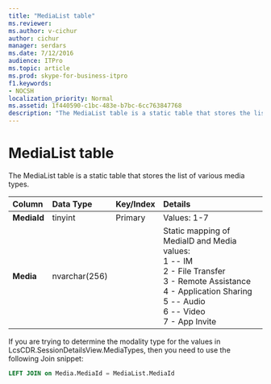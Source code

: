 ```yaml
---
title: "MediaList table"
ms.reviewer: 
ms.author: v-cichur
author: cichur
manager: serdars
ms.date: 7/12/2016
audience: ITPro
ms.topic: article
ms.prod: skype-for-business-itpro
f1.keywords:
- NOCSH
localization_priority: Normal
ms.assetid: 1f440590-c1bc-483e-b7bc-6cc763847768
description: "The MediaList table is a static table that stores the list of various media types."
---
```


# MediaList table
 
The MediaList table is a static table that stores the list of various media types.
  
|**Column**|**Data Type**|**Key/Index**|**Details**|
|:-----|:-----|:-----|:-----|
|**MediaId** <br/> |tinyint  <br/> |Primary  <br/> |Values: 1-7  <br/> |
|**Media** <br/> |nvarchar(256)  <br/> || Static mapping of MediaID and Media values: <br/>  1 -- IM <br/>  2 - File Transfer <br/>  3 - Remote Assistance <br/>  4 - Application Sharing <br/>  5 -- Audio <br/>  6 -- Video <br/>  7 - App Invite <br/> |
   
If you are trying to determine the modality type for the values in LcsCDR.SessionDetailsView.MediaTypes, then you need to use the following Join snippet: 
  
```SQL
LEFT JOIN on Media.MediaId = MediaList.MediaId
```
